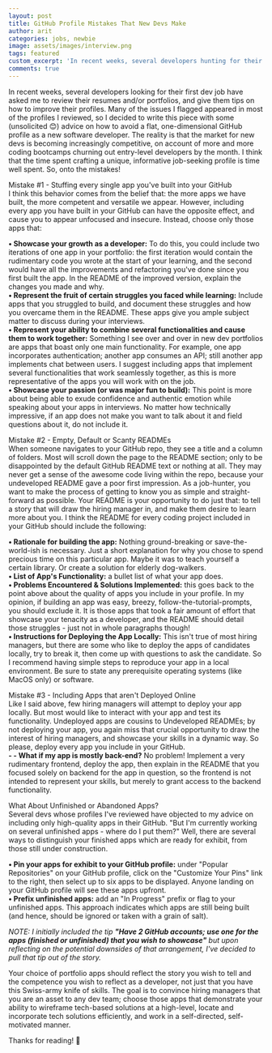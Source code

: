 ```yaml
---
layout: post
title: GitHub Profile Mistakes That New Devs Make
author: arit
categories: jobs, newbie
image: assets/images/interview.png
tags: featured
custom_excerpt: 'In recent weeks, several developers hunting for their first dev job have asked me to review their resumes and/or portfolios...'
comments: true
---
```


In recent weeks, several developers looking for their first dev job have asked me to review their resumes and/or portfolios, and give them tips on how to improve their profiles. Many of the issues I flagged appeared in most of the profiles I reviewed, so I decided to write this piece with some (unsolicited 😊) advice on how to avoid a flat, one-dimensional GitHub profile as a new software developer. The reality is that the market for new devs is becoming increasingly competitive, on account of more and more coding bootcamps churning out entry-level developers by the month. I think that the time spent crafting a unique, informative job-seeking profile is time well spent. So, onto the mistakes!

<span class="article-subheading">Mistake #1 - Stuffing every single app you've built into your GitHub</span><br>
I think this behavior comes from the belief that: the more apps we have built, the more competent and versatile we appear. However, including every app you have built in your GitHub can have the opposite effect, and cause you to appear unfocused and insecure. Instead, choose only those apps that:

**&#8226; Showcase your growth as a developer:** To do this, you could include two iterations of one app in your portfolio: the first iteration would contain the rudimentary code you wrote at the start of your learning, and the second would have all the improvements and refactoring you've done since you first built the app. In the README of the improved version, explain the changes you made and why.<br>
**&#8226;  Represent the fruit of certain struggles you faced while learning:** Include apps that you struggled to build, and document these struggles and how you overcame them in the README. These apps give you ample subject matter to discuss during your interviews.<br>
**&#8226;  Represent your ability to combine several functionalities and cause them to work together:** Something I see over and over in new dev portfolios are apps that boast only one main functionality. For example, one app incorporates authentication; another app consumes an API; still another app implements chat between users. I suggest including apps that implement several functionalities that work seamlessly together, as this is more representative of the apps you will work with on the job.<br>
**&#8226;  Showcase your passion (or was major fun to build):** This point is more about being able to exude confidence and authentic emotion while speaking about your apps in interviews. No matter how technically impressive, if an app does not make you want to talk about it and field questions about it, do not include it.

<span class="article-subheading">Mistake #2 - Empty, Default or Scanty READMEs</span><br>
When someone navigates to your GitHub repo, they see a title and a column of folders. Most will scroll down the page to the README section; only to be disappointed by the default GitHub README text or nothing at all. They may never get a sense of the awesome code living within the repo, because your undeveloped README gave a poor first impression. As a job-hunter, you want to make the process of getting to know you as simple and straight-forward as possible. Your README is your opportunity to do just that: to tell a story that will draw the hiring manager in, and make them desire to learn more about you. I think the README for every coding project included in your GitHub should include the following:

**&#8226;  Rationale for building the app:** Nothing ground-breaking or save-the-world-ish is necessary. Just a short explanation for why you chose to spend precious time on this particular app. Maybe it was to teach yourself a certain library. Or create a solution for elderly dog-walkers.<br>
**&#8226;  List of App's Functionality:** a bullet list of what your app does.<br>
**&#8226;  Problems Encountered & Solutions Implemented:** this goes back to the point above about the quality of apps you include in your profile. In my opinion, if building an app was easy, breezy, follow-the-tutorial-prompts, you should exclude it. It is those apps that took a fair amount of effort that showcase your tenacity as a developer, and the README should detail those struggles - just not in whole paragraphs though!<br>
**&#8226;  Instructions for Deploying the App Locally:** This isn't true of most hiring managers, but there are some who like to deploy the apps of candidates locally, try to break it, then come up with questions to ask the candidate. So I recommend having simple steps to reproduce your app in a local environment. Be sure to state any prerequisite operating systems (like MacOS only) or software.

<span class="article-subheading">Mistake #3 - Including Apps that aren't Deployed Online</span><br>
Like I said above, few hiring managers will attempt to deploy your app locally. But most would like to interact with your app and test its functionality. Undeployed apps are cousins to Undeveloped READMEs; by not deploying your app, you again miss that crucial opportunity to draw the interest of hiring managers, and showcase your skills in a dynamic way. So please, deploy every app you include in your GitHub.<br>
**- - What if my app is mostly back-end?** No problem! Implement a very rudimentary frontend, deploy the app, then explain in the README that you focused solely on backend for the app in question, so the frontend is not intended to represent your skills, but merely to grant access to the backend functionality.

<span class="article-subheading">What About Unfinished or Abandoned Apps?</span><br>
Several devs whose profiles I've reviewed have objected to my advice on including only high-quality apps in their GitHub. "But I'm currently working on several unfinished apps - where do I put them?" Well, there are several ways to distinguish your finished apps which are ready for exhibit, from those still under construction.

**&#8226;  Pin your apps for exhibit to your GitHub profile:** under "Popular Repositories" on your GitHub profile, click on the "Customize Your Pins" link to the right, then select up to six apps to be displayed. Anyone landing on your GitHub profile will see these apps upfront.<br>
**&#8226;  Prefix unfinished apps:** add an "In Progress" prefix or flag to your unfinished apps. This approach indicates which apps are still being built (and hence, should be ignored or taken with a grain of salt).

_NOTE: I initially included the tip **"Have 2 GitHub accounts; use one for the apps (finished or unfinished) that you wish to showcase"** but upon reflecting on the potential downsides of that arrangement, I've decided to pull that tip out of the story._

Your choice of portfolio apps should reflect the story you wish to tell and the competence you wish to reflect as a developer, not just that you have this Swiss-army knife of skills. The goal is to convince hiring managers that you are an asset to any dev team; choose those apps that demonstrate your ability to wireframe tech-based solutions at a high-level, locate and incorporate tech solutions efficiently, and work in a self-directed, self-motivated manner.

Thanks for reading! 🤗
